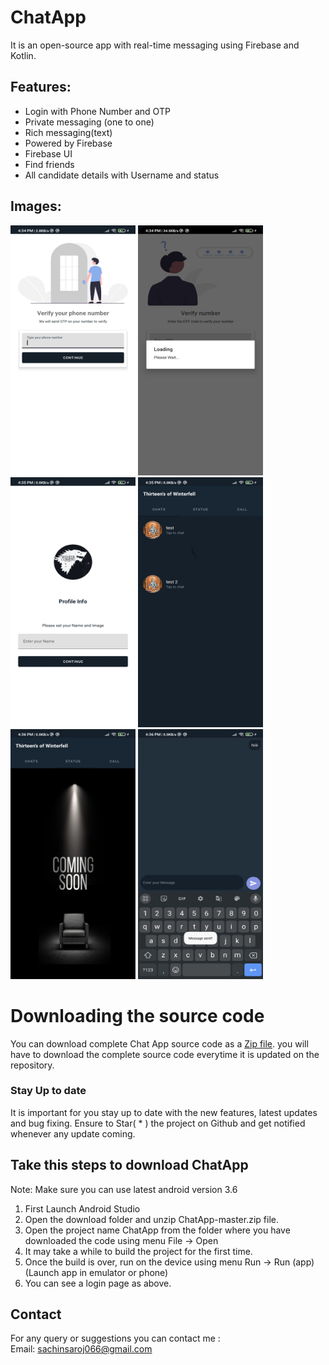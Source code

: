 # ChatApp
It is an open-source app with real-time messaging using Firebase and Kotlin.

## Features:
- Login with Phone Number and OTP
- Private messaging (one to one)
- Rich messaging(text)
- Powered by Firebase
- Firebase UI
- Find friends
- All candidate details with Username and status


## Images:

<img src="https://github.com/Sachin066/Chatting_App_in_kotlin/blob/master/screenshot/1.jpg?raw=true" width="200" height="400">

<img src="https://github.com/Sachin066/Chatting_App_in_kotlin/blob/master/screenshot/2.jpg?raw=true" width="200" height="400">

<img src="https://github.com/Sachin066/Chatting_App_in_kotlin/blob/master/screenshot/3.jpg?raw=true" width="200" height="400">

<img src="https://github.com/Sachin066/Chatting_App_in_kotlin/blob/master/screenshot/4.jpg?raw=true" width="200" height="400">

<img src="https://github.com/Sachin066/Chatting_App_in_kotlin/blob/master/screenshot/5.jpg?raw=true" width="200" height="400">

<img src="https://github.com/Sachin066/Chatting_App_in_kotlin/blob/master/screenshot/6.jpg?raw=true" width="200" height="400">


# Downloading the source code

You can download complete Chat App source code as a <a href="https://github.com/krishkamani/ChatApp/archive/master.zip"> Zip file</a>.
you will have to download the complete source code everytime it is updated on the repository.

### Stay Up to date
It is important for you stay up to date with the new features, latest updates and bug fixing. Ensure to Star( * ) the project on Github and get notified whenever any update coming.
## Take this steps to download ChatApp
Note: Make sure you can use latest android version 3.6

1) First Launch Android Studio
2) Open the download folder and unzip ChatApp-master.zip file.
3) Open the project name ChatApp from the folder where you have downloaded the code using menu File -> Open
4) It may take a while to build the project for the first time.
5) Once the build is over, run on the device using menu Run -> Run (app) (Launch app in emulator or phone)
6) You can see a login page as above.

## Contact
For any query or suggestions you can contact me :<br>
Email: sachinsaroj066@gmail.com